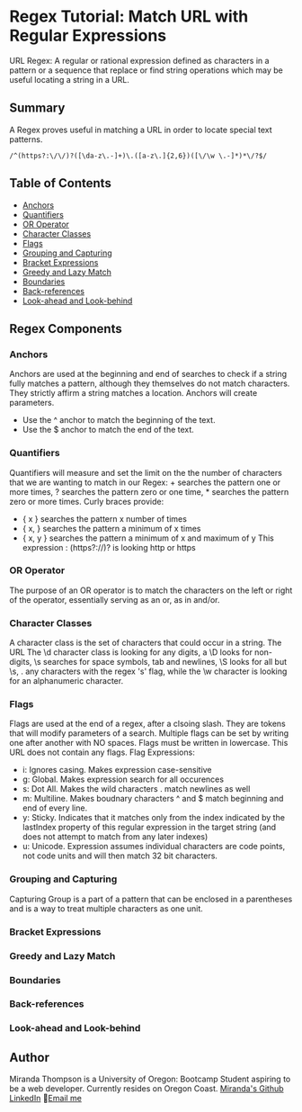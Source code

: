 
# Regex Tutorial: Match URL with Regular Expressions

URL Regex: A regular or rational expression defined as characters in a pattern or a sequence that replace or find string operations which may be useful locating a string in a URL.

## Summary

A Regex proves useful in matching a URL in order to locate special text patterns. 
```
/^(https?:\/\/)?([\da-z\.-]+)\.([a-z\.]{2,6})([\/\w \.-]*)*\/?$/
```
## Table of Contents

- [Anchors](#anchors)
- [Quantifiers](#quantifiers)
- [OR Operator](#or-operator)
- [Character Classes](#character-classes)
- [Flags](#flags)
- [Grouping and Capturing](#grouping-and-capturing)
- [Bracket Expressions](#bracket-expressions)
- [Greedy and Lazy Match](#greedy-and-lazy-match)
- [Boundaries](#boundaries)
- [Back-references](#back-references)
- [Look-ahead and Look-behind](#look-ahead-and-look-behind)

## Regex Components

### Anchors
Anchors are used at the beginning and end of searches to check if a string fully matches a pattern, although they themselves do not match characters. They strictly affirm a string matches a location. Anchors will create parameters.
* Use the ^ anchor to match the beginning of the text. 
* Use the $ anchor to match the end of the text.

### Quantifiers
Quantifiers will measure and set the limit on the the number of characters that we are wanting to match in our Regex: + searches the pattern one or more times, ? searches the pattern zero or one time, * searches the pattern zero or more times.
Curly braces provide:
* { x } searches the pattern x number of times
* { x, } searches the pattern a minimum of x times
* { x, y } searches the pattern a minimum of x and maximum of y
This expression : (https?:\/\/)?
is looking http or https


### OR Operator
The purpose of an OR operator is to match the characters on the left or right of the operator, essentially serving as an or, as in and/or. 

### Character Classes
A character class is  the set of characters that could occur in a string. The URL 
The \d character class is looking for any digits, a \D looks for non-digits, \s searches for space symbols, tab and newlines, \S looks for all but \s, \. any characters with the regex 's' flag, while the \w character is looking for an alphanumeric character. 

### Flags
Flags are used at the end of a regex, after a clsoing slash. They are tokens that will modify parameters of a search. Multiple flags can be set by writing one after another with NO spaces. Flags must be written in lowercase. This URL does not contain any flags. 
Flag Expressions:
* i: Ignores casing. Makes expression case-sensitive
* g: Global. Makes expression search for all occurences
* s: Dot All. Makes the wild characters . match newlines as well
* m: Multiline. Makes boudnary characters ^ and $ match beginning and end of every line.
* y: Sticky. Indicates that it matches only from the index indicated by the lastIndex property of this regular expression in the target string (and does not attempt to match from any later indexes)
* u: Unicode. Expression assumes individual characters are code points, not code units and will then match 32 bit characters.

### Grouping and Capturing
Capturing Group is a part of a pattern that can be enclosed in a parentheses and is a way to treat multiple characters as one unit. 

### Bracket Expressions

### Greedy and Lazy Match

### Boundaries

### Back-references

### Look-ahead and Look-behind

## Author

Miranda Thompson is a University of Oregon: Bootcamp Student aspiring to be a web developer. Currently resides on Oregon Coast. 
[Miranda's Github](https://github.com/MirandaT77)  
[LinkedIn](https://www.linkedin.com/in/mirandathompson/)
:e-mail:[Email me](mailto:ranileah7@gmail.com)